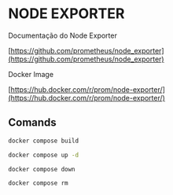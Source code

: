 # NODE EXPORTER

Documentação do Node Exporter

[https://github.com/prometheus/node_exporter](https://github.com/prometheus/node_exporter)

Docker Image

[https://hub.docker.com/r/prom/node-exporter/](https://hub.docker.com/r/prom/node-exporter/)

## Comands

```bash
docker compose build
```

```bash
docker compose up -d
```

```bash
docker compose down
```

```bash
docker compose rm
```
